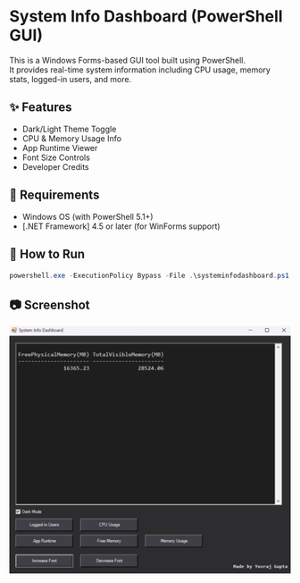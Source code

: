 # System Info Dashboard (PowerShell GUI)

This is a Windows Forms-based GUI tool built using PowerShell.  
It provides real-time system information including CPU usage, memory stats, logged-in users, and more.

## ✨ Features
- Dark/Light Theme Toggle
- CPU & Memory Usage Info
- App Runtime Viewer
- Font Size Controls
- Developer Credits

## 🔧 Requirements
- Windows OS (with PowerShell 5.1+)
- [.NET Framework] 4.5 or later (for WinForms support)

## 🚀 How to Run

```powershell
powershell.exe -ExecutionPolicy Bypass -File .\systeminfodashboard.ps1

```
## 📷 Screenshot

![System Dashboard](app_demo.png)

